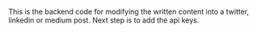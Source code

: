 This is the backend code for modifying the written content into a twitter, linkedin or medium post. 
Next step is to add the api keys.

